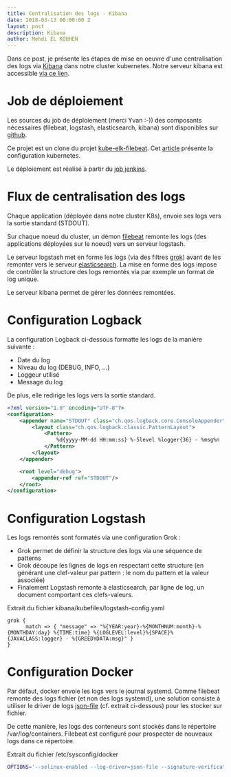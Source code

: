 ```yaml
---
title: Centralisation des logs - Kibana
date: 2018-03-13 00:00:00 Z
layout: post
description: Kibana
author: Mehdi EL KOUHEN
---
```


Dans ce post, je présente les étapes de mise en oeuvre d'une centralisation des logs via [Kibana](https://www.elastic.co/fr/products/kibana) dans notre cluster kubernetes. Notre serveur kibana est accessible [via ce lien](http://kibana.k8.wildwidewest.xyz/).

# Job de déploiement 

Les sources du job de déploiement (merci Yvan :-)) des composants nécessaires (filebeat, logstash, elasticsearch, kibana) sont disponibles sur [github](https://github.com/SofteamOuest/kibana). 

Ce projet est un clone du projet [kube-elk-filebeat](https://github.com/komljen/kube-elk-filebeat). Cet [article](https://crondev.com/elk-stack-kubernetes) présente la configuration kubernetes.

Le déploiement est réalisé à partir du [job jenkins](http://jenkins.k8.wildwidewest.xyz/job/kibana/job/master/).


# Flux de centralisation des logs

Chaque application (déployée dans notre cluster K8s), envoie ses logs vers la sortie standard (STDOUT).

Sur chaque noeud du cluster, un démon [filebeat](https://www.elastic.co/fr/products/beats/filebeat) remonte les logs (des applications déployées sur le noeud) vers un serveur logstash.

Le serveur logstash met en forme les logs (via des filtres [grok](https://www.elastic.co/guide/en/logstash/current/plugins-filters-grok.html)) avant de les remonter vers le serveur [elasticsearch](https://www.elastic.co/fr/products/elasticsearch). La mise en forme des logs impose de contrôler la structure des logs remontés via par exemple un format de log unique.

Le serveur kibana permet de gérer les données remontées.


# Configuration Logback

La configuration Logback ci-dessous formatte les logs de la manière suivante :

* Date du log
* Niveau du log (DEBUG, INFO, ...)
* Loggeur utilisé
* Message du log

De plus, elle redirige les logs vers la sortie standard.

```xml
<?xml version="1.0" encoding="UTF-8"?>
<configuration>
    <appender name="STDOUT" class="ch.qos.logback.core.ConsoleAppender">
        <layout class="ch.qos.logback.classic.PatternLayout">
            <Pattern>
                %d{yyyy-MM-dd HH:mm:ss} %-5level %logger{36} - %msg%n
            </Pattern>
        </layout>
    </appender>

    <root level="debug">
        <appender-ref ref="STDOUT"/>
    </root>
</configuration>
```

# Configuration Logstash

Les logs remontés sont formatés via une configuration Grok : 

* Grok permet de définir la structure des logs via une séquence de patterns 
* Grok découpe les lignes de logs en respectant cette structure (en générant une clef-valeur par pattern : le nom du pattern et la valeur associée)
* Finalement Logstash remonte à elasticsearch, par ligne de log, un document comportant ces clefs-valeurs.

Extrait du fichier kibana/kubefiles/logstash-config.yaml

```
grok {
      match => { "message" => "%{YEAR:year}-%{MONTHNUM:month}-%{MONTHDAY:day} %{TIME:time} %{LOGLEVEL:level}%{SPACE}%{JAVACLASS:logger} - %{GREEDYDATA:msg}" }
}
```

# Configuration Docker

Par défaut, docker envoie les logs vers le journal systemd. Comme filebeat remonte des logs fichier (et non des logs systemd), une solution consiste à utiliser le driver de logs [json-file](https://docs.docker.com/config/containers/logging/json-file/) (cf. extrait ci-dessous) pour les stocker sur fichier. 

De cette manière, les logs des conteneurs sont stockés dans le répertoire /var/log/containers. Filebeat est configuré pour prospecter de nouveaux logs dans ce répertoire.

Extrait du fichier /etc/sysconfig/docker

```bash
OPTIONS='--selinux-enabled --log-driver=json-file --signature-verification=false'
```

